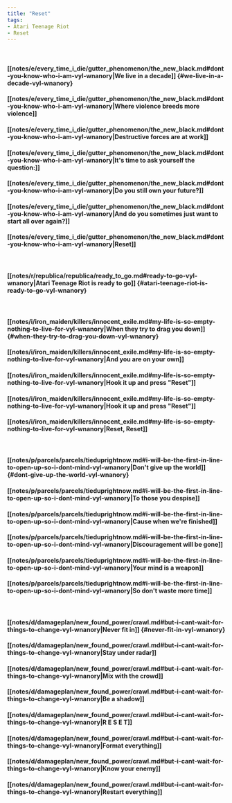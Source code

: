 ```yaml
---
title: "Reset"
tags:
- Atari Teenage Riot
- Reset
---
```

&nbsp;
#### [[notes/e/every_time_i_die/gutter_phenomenon/the_new_black.md#dont-you-know-who-i-am-vyl-wnanory|We live in a decade]] {#we-live-in-a-decade-vyl-wnanory}
#### [[notes/e/every_time_i_die/gutter_phenomenon/the_new_black.md#dont-you-know-who-i-am-vyl-wnanory|Where violence breeds more violence]]
#### [[notes/e/every_time_i_die/gutter_phenomenon/the_new_black.md#dont-you-know-who-i-am-vyl-wnanory|Destructive forces are at work]]
#### [[notes/e/every_time_i_die/gutter_phenomenon/the_new_black.md#dont-you-know-who-i-am-vyl-wnanory|It's time to ask yourself the question:]]
#### [[notes/e/every_time_i_die/gutter_phenomenon/the_new_black.md#dont-you-know-who-i-am-vyl-wnanory|Do you still own your future?]]
#### [[notes/e/every_time_i_die/gutter_phenomenon/the_new_black.md#dont-you-know-who-i-am-vyl-wnanory|And do you sometimes just want to start all over again?]]
#### [[notes/e/every_time_i_die/gutter_phenomenon/the_new_black.md#dont-you-know-who-i-am-vyl-wnanory|Reset]]
&nbsp;
#### [[notes/r/republica/republica/ready_to_go.md#ready-to-go-vyl-wnanory|Atari Teenage Riot is ready to go]] {#atari-teenage-riot-is-ready-to-go-vyl-wnanory}
&nbsp;
#### [[notes/i/iron_maiden/killers/innocent_exile.md#my-life-is-so-empty-nothing-to-live-for-vyl-wnanory|When they try to drag you down]] {#when-they-try-to-drag-you-down-vyl-wnanory}
#### [[notes/i/iron_maiden/killers/innocent_exile.md#my-life-is-so-empty-nothing-to-live-for-vyl-wnanory|And you are on your own]]
#### [[notes/i/iron_maiden/killers/innocent_exile.md#my-life-is-so-empty-nothing-to-live-for-vyl-wnanory|Hook it up and press "Reset"]]
#### [[notes/i/iron_maiden/killers/innocent_exile.md#my-life-is-so-empty-nothing-to-live-for-vyl-wnanory|Hook it up and press "Reset"]]
#### [[notes/i/iron_maiden/killers/innocent_exile.md#my-life-is-so-empty-nothing-to-live-for-vyl-wnanory|Reset, Reset]]
&nbsp;
#### [[notes/p/parcels/parcels/tieduprightnow.md#i-will-be-the-first-in-line-to-open-up-so-i-dont-mind-vyl-wnanory|Don't give up the world]] {#dont-give-up-the-world-vyl-wnanory}
#### [[notes/p/parcels/parcels/tieduprightnow.md#i-will-be-the-first-in-line-to-open-up-so-i-dont-mind-vyl-wnanory|To those you despise]]
#### [[notes/p/parcels/parcels/tieduprightnow.md#i-will-be-the-first-in-line-to-open-up-so-i-dont-mind-vyl-wnanory|Cause when we're finished]]
#### [[notes/p/parcels/parcels/tieduprightnow.md#i-will-be-the-first-in-line-to-open-up-so-i-dont-mind-vyl-wnanory|Discouragement will be gone]]
#### [[notes/p/parcels/parcels/tieduprightnow.md#i-will-be-the-first-in-line-to-open-up-so-i-dont-mind-vyl-wnanory|Your mind is a weapon]]
#### [[notes/p/parcels/parcels/tieduprightnow.md#i-will-be-the-first-in-line-to-open-up-so-i-dont-mind-vyl-wnanory|So don't waste more time]]
&nbsp;
#### [[notes/d/damageplan/new_found_power/crawl.md#but-i-cant-wait-for-things-to-change-vyl-wnanory|Never fit in]] {#never-fit-in-vyl-wnanory}
#### [[notes/d/damageplan/new_found_power/crawl.md#but-i-cant-wait-for-things-to-change-vyl-wnanory|Stay under radar]]
#### [[notes/d/damageplan/new_found_power/crawl.md#but-i-cant-wait-for-things-to-change-vyl-wnanory|Mix with the crowd]]
#### [[notes/d/damageplan/new_found_power/crawl.md#but-i-cant-wait-for-things-to-change-vyl-wnanory|Be a shadow]]
#### [[notes/d/damageplan/new_found_power/crawl.md#but-i-cant-wait-for-things-to-change-vyl-wnanory|R E S E T]]
#### [[notes/d/damageplan/new_found_power/crawl.md#but-i-cant-wait-for-things-to-change-vyl-wnanory|Format everything]]
#### [[notes/d/damageplan/new_found_power/crawl.md#but-i-cant-wait-for-things-to-change-vyl-wnanory|Know your enemy]]
#### [[notes/d/damageplan/new_found_power/crawl.md#but-i-cant-wait-for-things-to-change-vyl-wnanory|Restart everything]]

